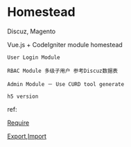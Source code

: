 # Homestead

Discuz, Magento

Vue.js + CodeIgniter module homestead

```
User Login Module

RBAC Module 多级子用户 参考Discuz数据表

Admin Module － Use CURD tool generate

h5 version
```

ref:

[Require](http://javascript.ruanyifeng.com/nodejs/module.html#toc5)

[Export,Import](http://www.infoq.com/cn/articles/es6-in-depth-modules)
